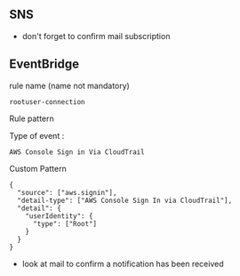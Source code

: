 ## SNS

* don't forget to confirm mail subscription

## EventBridge

rule name (name not mandatory)

```
rootuser-connection
```

Rule pattern

Type of event :

```
AWS Console Sign in Via CloudTrail
```

Custom Pattern

```
{
  "source": ["aws.signin"],
  "detail-type": ["AWS Console Sign In via CloudTrail"],
  "detail": {
    "userIdentity": {
      "type": ["Root"]
    }
  }
}
```

* look at mail to confirm a notification has been received